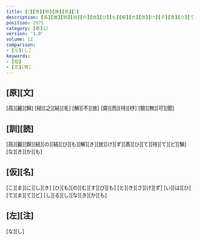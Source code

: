 ```yaml
---
title: [（][寄][物][陳][思][）]
description: [高][麗][錦][紐][の][結][び][も][解][き][放][け][ず][斎][ひ][て][待][て][ど][験][な][き][か][も]
position: 2975
category: [巻]12
version: '1.0'
volume: 12
comparison:
- [な][し]
keywords:
- [紐]
- [恋][情]
---
```


## [原][文]

[高][麗][錦] [紐][之][結][毛] [解][不][放] [齋][而][待][杼] [驗][無][可][聞]

## [訓][読]

[高][麗][錦][紐][の][結][び][も][解][き][放][け][ず][斎][ひ][て][待][て][ど][験][な][き][か][も]

## [仮][名]

[こ][ま][に][し][き] [ひ][も][の][む][す][び][も] [と][き][さ][け][ず] [い][は][ひ][て][ま][て][ど] [し][る][し][な][き][か][も]

## [左][注]

[な][し]
